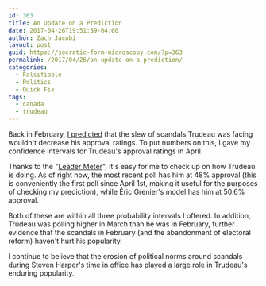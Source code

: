```yaml
---
id: 363
title: An Update on a Prediction
date: 2017-04-26T19:51:59-04:00
author: Zach Jacobi
layout: post
guid: https://socratic-form-microscopy.com/?p=363
permalink: /2017/04/26/an-update-on-a-prediction/
categories:
  - Falsifiable
  - Politics
  - Quick Fix
tags:
  - canada
  - trudeau
---
```


Back in February, <a href="{{ site.baseurl }}/2017/02/05/on-norms/">I predicted</a> that the slew of scandals Trudeau was facing wouldn't decrease his approval ratings. To put numbers on this, I gave my confidence intervals for Trudeau's approval ratings in April.

Thanks to the "<a href="http://www.cbc.ca/news2/interactives/leadermeter/index.html">Leader Meter</a>", it's easy for me to check up on how Trudeau is doing. As of right now, the most recent poll has him at 48% approval (this is conveniently the first poll since April 1st, making it useful for the purposes of checking my prediction), while Éric Grenier's model has him at 50.6% approval.

Both of these are within all three probability intervals I offered. In addition, Trudeau was polling higher in March than he was in February, further evidence that the scandals in February (and the abandonment of electoral reform) haven't hurt his popularity.

I continue to believe that the erosion of political norms around scandals during Steven Harper's time in office has played a large role in Trudeau's enduring popularity.
